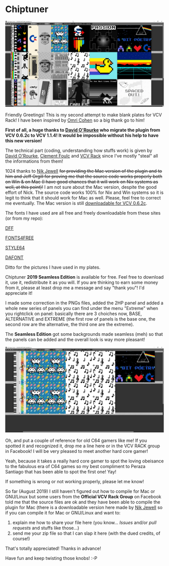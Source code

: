 # Chiptuner
![](infos/Chiptuner-062.jpg)

Friendly Greetings! This is my second attempt to make blank plates for VCV Rack! I have been inspired by [Omri Cohen](https://bit.ly/2P2watb) so a big thank go to him!

**First of all, a huge thanks to [David O'Rourke](https://github.com/david-c14) who migrate the plugin from VCV 0.6.2c to VCV 1.1.4! It would be impossible without his help to have this new version!**

The technical part (coding, understanding how stuffs work) is given by [David O'Rourke](https://github.com/david-c14), [Clement Foulc](https://github.com/cfoulc/cf) and [VCV Rack](https://github.com/VCVRack/Rack) since I've mostly "steal" all the informations from them! 

1024 thanks to [Nik Jewell](https://github.com/lnikj) ~~for providing the Mac version of the plugin and to him and Jeff Orgill for proving me that the source code works properly both on Win & on Mac (I have good chances that it will work on Nix systems as well, at this point)!~~ I am not sure about the Mac version, despite the good effort of Nick. The source code works 100% for Nix and Win systems so it is legit to think that it should work for Mac as well. Please, feel free to correct me eventually. The Mac version is still [downloadable for VCV 0.6.2c](https://github.com/The-Great-Assyr/Chiptuner-1.0/releases).

The fonts I have used are all free and freely downloadable from these sites (or from my repo):

[DFF](https://www.download-free-fonts.com/details/36131/karmatic-arcade)

[FONTS4FREE](https://www.fonts4free.net/visitor-font.html)

[STYLE64](http://style64.org/c64-truetype)

[DAFONT](https://www.dafont.com/commodore-64.font)

Ditto for the pictures I have used in my plates.

Chiptuner **2019 Seamless Edition** is available for free. Feel free to download it, use it, redistribute it as you will.
If you are thinking to earn some money from it, please at least drop me a message and say "thank you"! I'd appreciate it!

I made some correction in the PNGs files, added the 2HP panel and added a whole new series of panels you can find under the menu "Extreme" when you rightclick on panel: basically there are 3 choiches now, BASE, ALTERNATIVE and EXTREME (the first row of panels is the base one, the second row are the alternative, the third one are the extreme).

The **Seamless Edition** got some backgrounds made seamless (meh) so that the panels can be added and the overall look is way more pleasant!

![](infos/Clipboard01.jpg)

Oh, and put a couple of reference for old C64 gamers like me! If you spotted it and recognized it, drop me a line here or in the VCV RACK group in Facebook! I will be very pleased to meet another hard core gamer!

Yeah, because it takes a really hard core gamer to spot the loving obeisance to the fabulous era of C64 games so my best compliment to Peraza Santiago that has been able to spot the first one! Yay!

If something is wrong or not working properly, please let me know!

So far (August 2019) I still haven't figured out how to compile for Mac or GNU/Linux but some users from the **Official VCV Rack Group** on Facebook told me that the source files are ok and they have been able to compile the plugin for Mac (there is a downloadable version here made by [Nik Jewell](https://github.com/lnikj) so if you can compile it for Mac or GNU/Linux and want to:
1) explain me how to share your file here (you know... *Issues* and/or *pull requests* and stuffs like those...)
2) send me your zip file so that I can slap it here (with the dued credits, of course!)

That's totally appreciated! Thanks in advance!

Have fun and keep twisting those knobs! :-P
